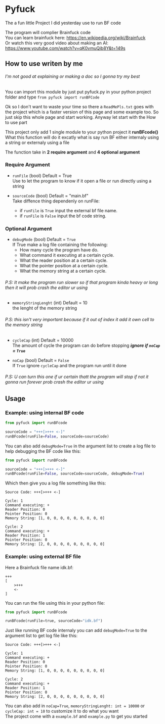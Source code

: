 # Pyfuck
The a fun little Project I did yesterday use to run BF code

The program will complier Brainfuck code <br>
You can learn brainfuck here: https://en.wikipedia.org/wiki/Brainfuck <br>
Or watch this very good video about making an AI: https://www.youtube.com/watch?v=qK0vmuQib8Y&t=149s

## How to use writen by me
###### I'm not good at explaining or making a doc so I gonna try my best
You can import this module by just put pyfuck.py in your python project folder
and type `from pyfuck import runBFCode`

Ok so I don't want to waste your time so there a `ReadMePls.txt` goes with the project which is a faster version of this page and some example too. So just skip this whole page and start working. Anyway let start with the How to use part

This project only add 1 single module to your python project it **runBFcode()** <br>
What this function will do it excatly what is say run BF either internaly using a string or externaly using a file

The function take in **2 require argument** and **4 optional argument**

### Require Argument
- `runFile` (bool) Default = True <br>
Use to let the program to know if it open a file or run directly using a string

- `sourceCode` (bool) Default = "main.bf" <br>
Take diffence thing dependenly on runFile:
    - if `runFile` is `True` input the external bf file name.
    - if `runFile` is `False` input the bf code string.
    
### Optional Argument
- `debugMode` (bool) Default = `True` <br>
If True make a log file containing the following:
    - How many cycle the program have do.
    - What command it executing at a certain cycle.
    - What the reader position at a certain cycle.
    - What the pointer position at a certain cycle.
    - What the memory string at a certain cycle.
    
###### P.S: It make the program run slower so if that program kinda heavy or long then it will prob crash the editor ur using

- `memoryStringLenght` (int) Default = 10 <br>
the lenght of the memory string 

###### P.S: this isn't very important because if it out of index it add it own cell to the memory string

- `cycleCap` (int) Default = 10000 <br>
The amount of cycle the program can do before stopping ***ignore if `noCap` = `True`***

- `noCap` (bool) Default = `False` <br>
If `True` ignore `cycleCap` and the program run until it done 

###### P.S: U can turn this one if ur certain thatt the program will stop if not it gonna run forever prob crash the editor ur using

## Usage
### Example: using internal BF code
```python
from pyfuck import runBFcode

sourceCode = "+++[>+++ <-]"
runBFcode(runFile=False, sourceCode=sourceCode)
```
You can also add `debugMode=True` in the argument list to create a log file to help debugging the BF code like this: 
```python
from pyfuck import runBFcode

sourceCode = "+++[>+++ <-]"
runBFcode(runFile=False, sourceCode=sourceCode, debugMode=True)
```
Which then give you a log file something like this:
```text
Source Code: +++[>+++ <-]

Cycle: 1
Command executing: +
Reader Position: 0
Pointer Position: 0
Memory String: [1, 0, 0, 0, 0, 0, 0, 0, 0, 0]

Cycle: 2
Command executing: +
Reader Position: 1
Pointer Position: 0
Memory String: [2, 0, 0, 0, 0, 0, 0, 0, 0, 0]
```

### Example: using external BF file
Here a Brainfuck file name idk.bf:
```bf
+++
[
    >+++
    <-
]
```
You can run the file using this in your python file:
```python
from pyfuck import runBFcode

runBFcode(runFile=true, sourceCode="idk.bf")
```
Just like running BF code internaly you can add `debugMode=True` to the argument list to get log file like this:
```text
Source Code: +++[>+++ <-]

Cycle: 1
Command executing: +
Reader Position: 0
Pointer Position: 0
Memory String: [1, 0, 0, 0, 0, 0, 0, 0, 0, 0]

Cycle: 2
Command executing: +
Reader Position: 1
Pointer Position: 0
Memory String: [2, 0, 0, 0, 0, 0, 0, 0, 0, 0]
```

You can also add in `noCap=True`, `memoryStringLenght: int = 10000` or `cycleCap: int = 10` to customize it to do what you want <br>
The project come with a `example.bf` and `example.py` to get you started 
